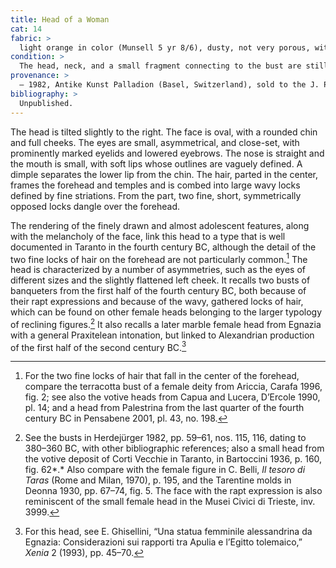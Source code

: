 ```yaml
---
title: Head of a Woman
cat: 14
fabric: >
  light orange in color (Munsell 5 yr 8/6), dusty, not very porous, with calcareous inclusions and reflective particles.
condition: > 
  The head, neck, and a small fragment connecting to the bust are still preserved; diffuse incrustations and various cracks appear on the surface.
provenance: > 
  – 1982, Antike Kunst Palladion (Basel, Switzerland), sold to the J. Paul Getty Museum, 1982.
bibliography: >
  Unpublished.
---
```

The head is tilted slightly to the right. The face is oval, with a
rounded chin and full cheeks. The eyes are small, asymmetrical, and
close-set, with prominently marked eyelids and lowered eyebrows. The
nose is straight and the mouth is small, with soft lips whose outlines
are vaguely defined. A dimple separates the lower lip from the chin. The
hair, parted in the center, frames the forehead and temples and is
combed into large wavy locks defined by fine striations. From the part,
two fine, short, symmetrically opposed locks dangle over the forehead.

The rendering of the finely drawn and almost adolescent features, along
with the melancholy of the face, link this head to a type that is well
documented in Taranto in the fourth century <span
class="smcaps">BC</span>, although the detail of the
two fine locks of hair on the forehead are not particularly common.[^1]
The head is characterized by a number of asymmetries, such as the eyes
of different sizes and the slightly flattened left cheek. It recalls two
busts of banqueters from the first half of the fourth century <span
class="smcaps">BC</span>, both because of their rapt
expressions and because of the wavy, gathered locks of hair, which can
be found on other female heads belonging to the larger typology of
reclining figures.[^2] It also recalls a later marble female head from
Egnazia with a general Praxitelean intonation, but linked to Alexandrian
production of the first half of the second century <span
class="smcaps">BC.</span>[^3]

[^1]: For the two fine locks of hair that fall in the center of the
    forehead, compare the terracotta bust of a female deity from
    Ariccia, <span class="smcaps">Carafa</span> 1996,
    fig. 2; see also the votive heads from Capua and Lucera, <span
    class="smcaps">D’Ercole</span> 1990, pl. 14; and a
    head from Palestrina from the last quarter of the fourth century
    <span class="smcaps">BC</span> in <span
    class="smcaps">Pensabene</span> 2001, pl. 43, no.
    198.

[^2]: See the busts in <span
    class="smcaps">Herdejürger</span> 1982, pp. 59–61,
    nos. 115, 116, dating to 380–360 <span
    class="smcaps">BC</span>, with other bibliographic
    references; also a small head from the votive deposit of Corti
    Vecchie in Taranto, in <span
    class="smcaps">Bartoccini</span> 1936, p. 160,
    fig. 62*.* Also compare with the female figure in C. Belli, *Il
    tesoro di Taras* (Rome and Milan, 1970), p. 195, and the Tarentine
    molds in <span class="smcaps">Deonna</span> 1930,
    pp. 67–74, fig. 5. The face with the rapt expression is also
    reminiscent of the small female head in the Musei Civici di Trieste,
    inv. 3999.

[^3]: For this head, see E. Ghisellini, “Una statua femminile
    alessandrina da Egnazia: Considerazioni sui rapporti tra Apulia e
    l’Egitto tolemaico,” *Xenia* 2 (1993), pp. 45–70.
